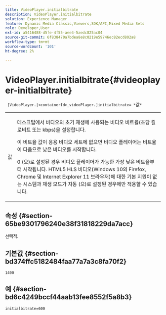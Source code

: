 ```yaml
---
title: VideoPlayer.initialbitrate
description: VideoPlayer.initialbitrate
solution: Experience Manager
feature: Dynamic Media Classic,Viewers,SDK/API,Mixed Media Sets
role: Developer,User
exl-id: a5416488-d5fe-4f55-aee4-5aedc825ac04
source-git-commit: 6f838470a7bdea8e8c0219e59746ec82ecd802a8
workflow-type: tm+mt
source-wordcount: '101'
ht-degree: 2%

---
```


# VideoPlayer.initialbitrate{#videoplayer-initialbitrate}

` [VideoPlayer.|<containerId>_videoPlayer.]initialbitrate= *`값`*`

<table id="table_6B56976AEADA440A9A6BC9C4F65D4ADA"> 
 <tbody> 
  <tr> 
   <td colname="col1"> <p> <span class="codeph"> <span class="varname"> 값 </span> </span> </p> </td> 
   <td colname="col2"> <p>데스크탑에서 비디오의 초기 재생에 사용되는 비디오 비트율(초당 킬로비트 또는 kbps)을 설정합니다. </p> <p>이 비트율 값이 응용 비디오 세트에 없으면 비디오 플레이어는 비트율이 다음으로 낮은 비디오를 시작합니다. </p> <p><span class="codeph"> 0 </span>(으)로 설정된 경우 비디오 플레이어가 가능한 가장 낮은 비트율부터 시작됩니다. HTML5 HLS 비디오(Windows 10의 Firefox, Chrome 및 Internet Explorer 11 브라우저)에 대한 기본 지원이 없는 시스템과 재생 모드가 <span class="codeph"> 자동 </span>(으)로 설정된 경우에만 적용할 수 있습니다. </p> </td> 
  </tr> 
 </tbody> 
</table>

## 속성 {#section-65be9301796240e38f31818229da7acc}

선택적.

## 기본값 {#section-bd374ffc5182484faa77a7a3c8fa70f2}

`1400`

## 예 {#section-bd6c4249bccf44aab13fee8552f5a8b3}

`initialbitrate=600`
